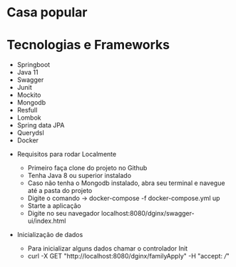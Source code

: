 # Casa popular

# Tecnologias e Frameworks
  - Springboot
  - Java 11
  - Swagger
  - Junit
  - Mockito
  - Mongodb
  - Resfull
  - Lombok
  - Spring data JPA
  - Querydsl
  - Docker


  * Requisitos para rodar Localmente
    - Primeiro faça clone do projeto no Github
    - Tenha Java 8 ou superior instalado
    - Caso não tenha o Mongodb instalado, abra seu terminal e navegue até a pasta do projeto
    - Digite o comando -> docker-compose -f docker-compose.yml up
    - Starte a aplicação
    - Digite no seu navegador localhost:8080/dginx/swagger-ui/index.html
    
  * Inicialização de dados 
    - Para inicializar alguns dados chamar o controlador Init
    - curl -X GET "http://localhost:8080/dginx/familyApply" -H "accept: */*"
